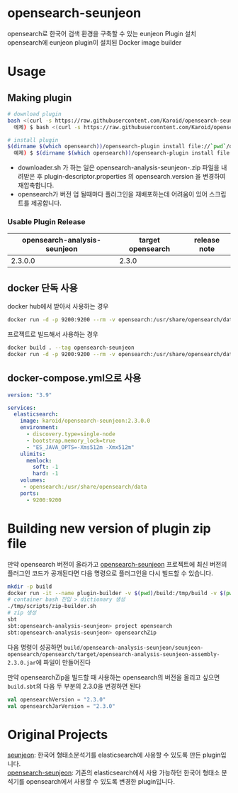 # opensearch-seunjeon
opensearch로 한국어 검색 환경을 구축할 수 있는 eunjeon Plugin 설치  
opensearch에 eunjeon plugin이 설치된 Docker image builder

# Usage
## Making plugin
```bash
# download plugin
bash <(curl -s https://raw.githubusercontent.com/Karoid/opensearch-seunjeon/main/scripts/downloader.sh) -e <opensearch-version> -p <plugin-version>
  에제) $ bash <(curl -s https://raw.githubusercontent.com/Karoid/opensearch-seunjeon/main/scripts/downloader.sh) -e 2.3.0 -p 2.3.0.0

# install plugin
$(dirname $(which opensearch))/opensearch-plugin install file://`pwd`/opensearch-analysis-seunjeon-<plugin-version>.zip
  예제) $ $(dirname $(which opensearch))/opensearch-plugin install file://`pwd`/opensearch-analysis-seunjeon-2.3.0.0.zip
```
* downloader.sh 가 하는 일은 opensearch-analysis-seunjeon-<plugin-version>.zip 파일을 내려받은 후 plugin-descriptor.properties 의 opensearch.version 을 변경하여 재압축합니다.
* opensearch가 버전 업 될때마다 플러그인을 재배포하는데 어려움이 있어 스크립트를 제공합니다.
### Usable Plugin Release
| opensearch-analysis-seunjeon | target opensearch | release note |
| ------------------------------- | ---------------------| ------------ |
| 2.3.0.0                         | 2.3.0                |  |

## docker 단독 사용
docker hub에서 받아서 사용하는 경우
```bash
docker run -d -p 9200:9200 --rm -v opensearch:/usr/share/opensearch/data -e "discovery.type=single-node" karoid/opensearch-seunjeon:2.3.0.0
```
프로젝트로 빌드해서 사용하는 경우
```bash
docker build . --tag opensearch-seunjeon
docker run -d -p 9200:9200 --rm -v opensearch:/usr/share/opensearch/data -e "discovery.type=single-node" opensearch-seunjeon
```
## docker-compose.yml으로 사용
```yml
version: "3.9"

services:
  elasticsearch:
    image: karoid/opensearch-seunjeon:2.3.0.0
    environment:
      - discovery.type=single-node
      - bootstrap.memory_lock=true
      - "ES_JAVA_OPTS=-Xms512m -Xmx512m"
    ulimits:
      memlock:
        soft: -1
        hard: -1
    volumes:
     - opensearch:/usr/share/opensearch/data
    ports:
      - 9200:9200
```

# Building new version of plugin zip file
만약 opensearch 버전이 올라가고 [opensearch-seunjeon](https://bitbucket.org/soosinha/seunjeon-opensearch/src/main/opensearch/) 프로젝트에 최신 버전의 플러그인 코드가 공개된다면 다음 명령으로 플러그인을 다시 빌드할 수 있습니다.
```bash
mkdir -p build
docker run -it --name plugin-builder -v $(pwd)/build:/tmp/build -v $(pwd)/scripts:/tmp/scripts mozilla/sbt bash
# container bash 진입 > dictionary 생성
./tmp/scripts/zip-builder.sh
# zip 생성
sbt
sbt:opensearch-analysis-seunjeon> project opensearch
sbt:opensearch-analysis-seunjeon> opensearchZip
```
다음 명령이 성공하면 `build/opensearch-analysis-seunjeon/seunjeon-opensearch/opensearch/target/opensearch-analysis-seunjeon-assembly-2.3.0.jar`에 파일이 만들어진다

만약 opensearchZip을 빌드할 때 사용하는 opensearch의 버전을 올리고 싶으면 `build.sbt`의 다음 두 부분의 2.3.0을 변경하면 된다
```sbt
val opensearchVersion = "2.3.0"
val opensearchJarVersion = "2.3.0"
```

# Original Projects
[seunjeon](https://bitbucket.org/eunjeon/seunjeon/src/master/elasticsearch/): 한국어 형태소분석기를 elasticsearch에 사용할 수 있도록 만든 plugin입니다.  
[opensearch-seunjeon](https://bitbucket.org/soosinha/seunjeon-opensearch/src/main/opensearch/): 기존의 elasticsearch에서 사용 가능하던 한국어 형태소 분석기를 opensearch에서 사용할 수 있도록 변경한 plugin입니다.